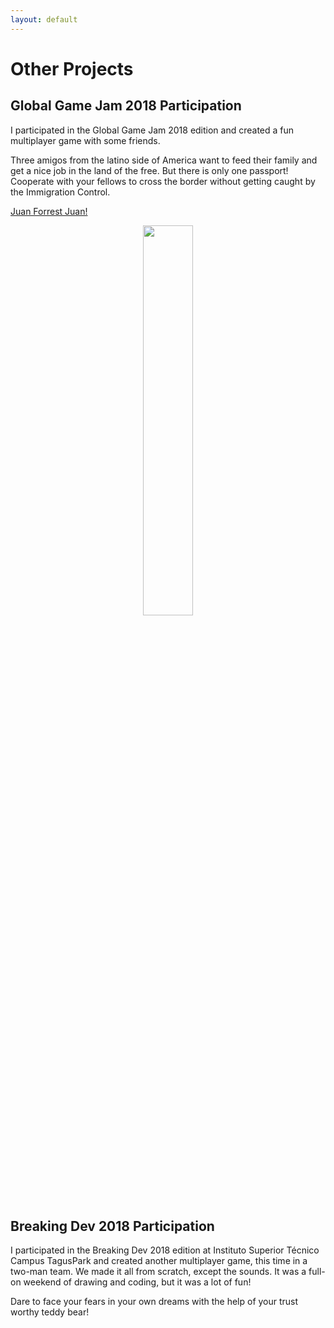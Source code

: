 ```yaml
---
layout: default
---
```


# Other Projects

## Global Game Jam 2018 Participation
I participated in the Global Game Jam 2018 edition and created a fun multiplayer game with some friends. 

Three amigos from the latino side of America want to feed their family and get a nice job in the land of the free. But there is only one passport! 
Cooperate with your fellows to cross the border without getting caught by the Immigration Control.

[Juan Forrest Juan!](https://globalgamejam.org/2018/games/juan-forrest-juan)

<p align="center">
    <img src="https://github.com/iris-rod/portfolio/blob/master/img/GGJ.png?raw=true" width="40%"/>
</p>


## Breaking Dev 2018 Participation

I participated in the Breaking Dev 2018 edition at Instituto Superior Técnico Campus TagusPark and created another multiplayer game, this time in a two-man team. We made it all from scratch, except the sounds. It was a full-on weekend of drawing and coding, but it was a lot of fun!

Dare to face your fears in your own dreams with the help of your trust worthy teddy bear!
